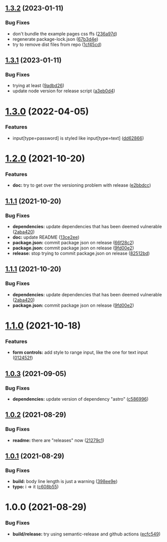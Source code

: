 ## [1.3.2](https://github.com/npup/css-to-go/compare/v1.3.1...v1.3.2) (2023-01-11)


### Bug Fixes

* don't bundle the example pages css ffs ([236a97d](https://github.com/npup/css-to-go/commit/236a97d384c3c4e116d35c43bdaaf581695054dc))
* regenerate package-lock.json ([67b3d4e](https://github.com/npup/css-to-go/commit/67b3d4e5282f27b7dd3192fd4ea6349f0a253e0d))
* try to remove dist files from repo ([1cf45cd](https://github.com/npup/css-to-go/commit/1cf45cdc3cebe00ce77f19b7056dba9a88b3fd47))

## [1.3.1](https://github.com/npup/css-to-go/compare/v1.3.0...v1.3.1) (2023-01-11)


### Bug Fixes

* trying at least ([9adbd26](https://github.com/npup/css-to-go/commit/9adbd264fd2d3418ced161d24036feaae995df17))
* update node version for release script ([a3eb0d4](https://github.com/npup/css-to-go/commit/a3eb0d4ecb92bbd663b01c880998c96bbe950510))

# [1.3.0](https://github.com/npup/css-to-go/compare/v1.2.0...v1.3.0) (2022-04-05)


### Features

* input[type=password] is styled like input[type=text] ([dd62866](https://github.com/npup/css-to-go/commit/dd628661b25c98f6d9668147186126eaa6702626))

# [1.2.0](https://github.com/npup/css-to-go/compare/v1.1.1...v1.2.0) (2021-10-20)


### Features

* **doc:** try to get over the versioning problem with release ([e2bbdcc](https://github.com/npup/css-to-go/commit/e2bbdcc0dd98ac1f86aecde863d370ef31626dfb))

## [1.1.1](https://github.com/npup/css-to-go/compare/v1.1.0...v1.1.1) (2021-10-20)


### Bug Fixes

* **dependencies:** update dependencies that has been deemed vulnerable ([2aba420](https://github.com/npup/css-to-go/commit/2aba420adabb63a78382a5c1448daad23eeab068))
* **doc:** update README ([13ce2ee](https://github.com/npup/css-to-go/commit/13ce2ee361b377701735b3dddfcee758cbfbe1e7))
* **package.json:** commit package json on release ([66f28c2](https://github.com/npup/css-to-go/commit/66f28c2270ae8e74111670f11940c76b6b0c922d))
* **package.json:** commit package json on release ([9fd00e2](https://github.com/npup/css-to-go/commit/9fd00e2b2e63083043041d394a70e90a5c1f3ce7))
* **release:** stop trying to commit package.json on release ([82512bd](https://github.com/npup/css-to-go/commit/82512bdc13b6a536a05460438f463f98706be6ad))

## [1.1.1](https://github.com/npup/css-to-go/compare/v1.1.0...v1.1.1) (2021-10-20)


### Bug Fixes

* **dependencies:** update dependencies that has been deemed vulnerable ([2aba420](https://github.com/npup/css-to-go/commit/2aba420adabb63a78382a5c1448daad23eeab068))
* **package.json:** commit package json on release ([9fd00e2](https://github.com/npup/css-to-go/commit/9fd00e2b2e63083043041d394a70e90a5c1f3ce7))

# [1.1.0](https://github.com/npup/css-to-go/compare/v1.0.3...v1.1.0) (2021-10-18)


### Features

* **form controls:** add style to range input, like the one for text input ([012452f](https://github.com/npup/css-to-go/commit/012452fd23f7c169c68122d735a5920acc62c27d))

## [1.0.3](https://github.com/npup/css-to-go/compare/v1.0.2...v1.0.3) (2021-09-05)


### Bug Fixes

* **dependencies:** update version of dependency "astro" ([c586996](https://github.com/npup/css-to-go/commit/c586996bcc5e6e8faab2e45ce2b16833408cbaf7))

## [1.0.2](https://github.com/npup/css-to-go/compare/v1.0.1...v1.0.2) (2021-08-29)


### Bug Fixes

* **readme:** there are "releases" now ([21279c1](https://github.com/npup/css-to-go/commit/21279c1b474ca386655ade188465fff0b48deab0))

## [1.0.1](https://github.com/npup/css-to-go/compare/v1.0.0...v1.0.1) (2021-08-29)


### Bug Fixes

* **build:** body line length is just a warning ([398ee9e](https://github.com/npup/css-to-go/commit/398ee9ed3757baaaf3a42deb9910d942c31b24b2))
* **typo:** i => it ([c608b55](https://github.com/npup/css-to-go/commit/c608b55a195814c2814f0171ede0a1fb87adb8c3))

# 1.0.0 (2021-08-29)


### Bug Fixes

* **build/release:** try using semantic-release and github actions ([ecfc549](https://github.com/npup/css-to-go/commit/ecfc5491f3fc8abb9cbbddad7421bf1d7b093466))
